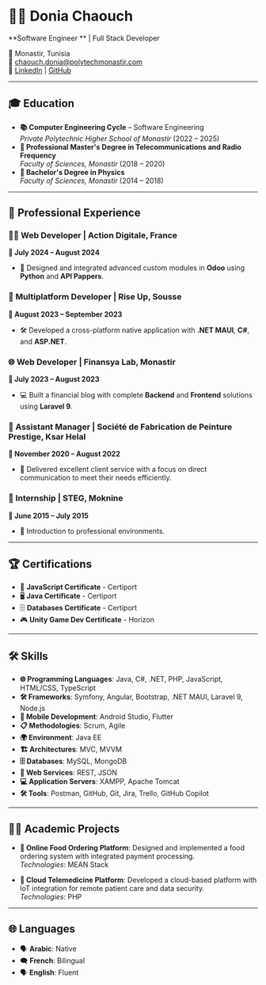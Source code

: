 # 👩‍💻 Donia Chaouch

**Software Engineer ** | Full Stack Developer  

📍 Monastir, Tunisia  
📧 [chaouch.donia@polytechmonastir.com](mailto:chaouch.donia@polytechmonastir.com)  
🔗 [LinkedIn](https://www.linkedin.com/in/donia-chaouch-77ab4b174/) | [GitHub](https://github.com/doniachaouch)  

---

## 🎓 **Education**

- **📚 Computer Engineering Cycle** – Software Engineering  
  *Private Polytechnic Higher School of Monastir* (2022 – 2025)  
- **📡 Professional Master's Degree in Telecommunications and Radio Frequency**  
  *Faculty of Sciences, Monastir* (2018 – 2020)  
- **🔬 Bachelor's Degree in Physics**  
  *Faculty of Sciences, Monastir* (2014 – 2018)  

---

## 💼 **Professional Experience**

### 👩‍💻 Web Developer | **Action Digitale**, France  
**📅 July 2024 – August 2024**  
- 🔧 Designed and integrated advanced custom modules in **Odoo** using **Python** and **API Pappers**.

### 📱 Multiplatform Developer | **Rise Up**, Sousse  
**📅 August 2023 – September 2023**  
- 🛠️ Developed a cross-platform native application with **.NET MAUI**, **C#**, and **ASP.NET**.

### 🌐 Web Developer | **Finansya Lab**, Monastir  
**📅 July 2023 – August 2023**  
- 💻 Built a financial blog with complete **Backend** and **Frontend** solutions using **Laravel 9**.

### 🏢 Assistant Manager | **Société de Fabrication de Peinture Prestige**, Ksar Helal  
**📅 November 2020 – August 2022**  
- 🤝 Delivered excellent client service with a focus on direct communication to meet their needs efficiently.

### 🔧 Internship | **STEG**, Moknine  
**📅 June 2015 – July 2015**  
- 🌟 Introduction to professional environments.

---

## 🏆 **Certifications**

- 📜 **JavaScript Certificate** - Certiport  
- 🖥️ **Java Certificate** - Certiport  
- 🗄️ **Databases Certificate** - Certiport  
- 🎮 **Unity Game Dev Certificate** - Horizon  

---

## 🛠️ **Skills**

- **🌐 Programming Languages**: Java, C#, .NET, PHP, JavaScript, HTML/CSS, TypeScript  
- **🛠 Frameworks**: Symfony, Angular, Bootstrap, .NET MAUI, Laravel 9, Node.js  
- **📱 Mobile Development**: Android Studio, Flutter  
- **📋 Methodologies**: Scrum, Agile  
- **🌍 Environment**: Java EE  
- **🏗️ Architectures**: MVC, MVVM  
- **🗄️ Databases**: MySQL, MongoDB  
- **🔗 Web Services**: REST, JSON  
- **💻 Application Servers**: XAMPP, Apache Tomcat  
- **🛠 Tools**: Postman, GitHub, Git, Jira, Trello, GitHub Copilot  

---

## 🧑‍💻 **Academic Projects**

- **🍕 Online Food Ordering Platform**: Designed and implemented a food ordering system with integrated payment processing.  
  *Technologies*: MEAN Stack  

- **🏥 Cloud Telemedicine Platform**: Developed a cloud-based platform with IoT integration for remote patient care and data security.  
  *Technologies*: PHP  

---

## 🌐 **Languages**

- 🗣️ **Arabic**: Native  
- 🗨️ **French**: Bilingual  
- 🗣️ **English**: Fluent  


